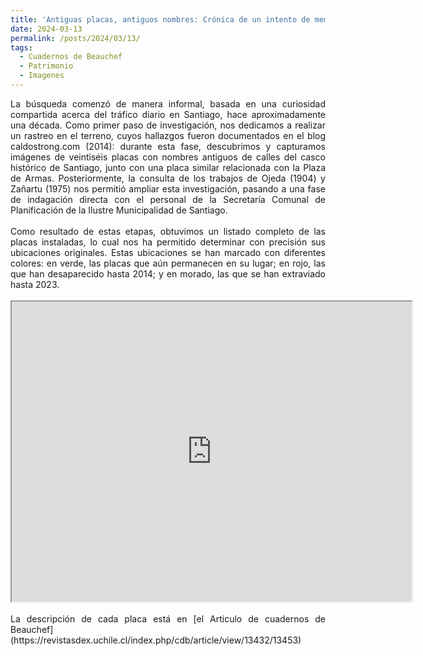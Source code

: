 ```yaml
---
title: 'Antiguas placas, antiguos nombres: Crónica de un intento de memoria en las calles de Santiago'
date: 2024-03-13
permalink: /posts/2024/03/13/
tags:
  - Cuadernos de Beauchef
  - Patrimonio
  - Imagenes
---
```

<div style="text-align: justify;">La búsqueda comenzó de manera informal, basada en una curiosidad compartida acerca del tráfico diario en Santiago, hace aproximadamente una década. Como primer paso de investigación, nos dedicamos a realizar un rastreo en el terreno, cuyos hallazgos fueron documentados en el blog caldostrong.com (2014): durante esta fase, descubrimos y capturamos imágenes de veintiséis placas con nombres antiguos de calles del casco histórico de Santiago, junto con una placa similar relacionada con la Plaza de Armas. Posteriormente, la consulta de los trabajos de Ojeda (1904) y Zañartu (1975) nos permitió ampliar esta investigación, pasando a una fase de indagación directa con el personal de la Secretaría Comunal de Planificación de la Ilustre Municipalidad de Santiago.</div>
<br>
<div style="text-align: justify;">Como resultado de estas etapas, obtuvimos un listado completo de las placas instaladas, lo cual nos ha permitido determinar con precisión sus ubicaciones originales. Estas ubicaciones se han marcado con diferentes colores: en verde, las placas que aún permanecen en su lugar; en rojo, las que han desaparecido hasta 2014; y en morado, las que se han extraviado hasta 2023.</div><br>
<center><iframe src="https://www.google.com/maps/d/embed?mid=1VRJx0oA3ZrJL8dBPxg9U1ja4eHgHHt4&ehbc=2E312F" width="640" height="480"></iframe></center>
<br>
<div style="text-align: justify;">La descripción de cada placa está en [el Articulo de cuadernos de Beauchef](https://revistasdex.uchile.cl/index.php/cdb/article/view/13432/13453)</div>
<br>
